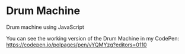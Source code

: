 # Drum Machine
Drum machine using JavaScript

You can see the working version of the Drum Machine in my CodePen: https://codepen.io/polpages/pen/vYQMYzg?editors=0110
